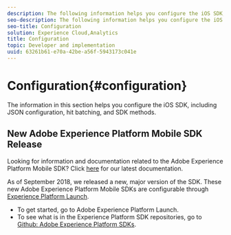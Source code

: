 ```yaml
---
description: The following information helps you configure the iOS SDK, including JSON configuration, hit batching, and SDK methods 
seo-description: The following information helps you configure the iOS SDK, including JSON configuration, hit batching, and SDK methods 
seo-title: Configuration
solution: Experience Cloud,Analytics
title: Configuration
topic: Developer and implementation
uuid: 63261b61-e70a-42be-a56f-5943173c041e
---
```


# Configuration{#configuration}

The information in this section helps you configure the iOS SDK, including JSON configuration, hit batching, and SDK methods.

## New Adobe Experience Platform Mobile SDK Release

Looking for information and documentation related to the Adobe Experience Platform Mobile SDK? Click [here](https://aep-sdks.gitbook.io/docs/) for our latest documentation.

As of September 2018, we released a new, major version of the SDK. These new Adobe Experience Platform Mobile SDKs are configurable through [Experience Platform Launch](https://www.adobe.com/experience-platform/launch.html).

* To get started, go to Adobe Experience Platform Launch.
* To see what is in the Experience Platform SDK repositories, go to [Github: Adobe Experience Platform SDKs](https://github.com/Adobe-Marketing-Cloud/acp-sdks).
